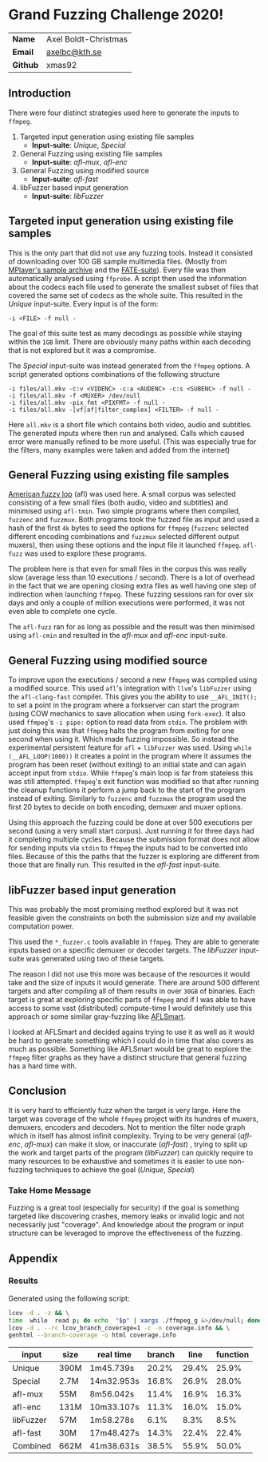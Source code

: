 # Grand Fuzzing Challenge 2020!
| | |
|-|-|
| **Name** |Axel Boldt-Christmas|
| **Email**|axelbc@kth.se       |
|**Github**|xmas92              |

## Introduction
There were four distinct strategies used here to generate the inputs to `ffmpeg`. 
 1. Targeted input generation using existing file samples
	 *  **Input-suite**: *Unique*, *Special*
 2. General Fuzzing using existing file samples
	 *  **Input-suite**: *afl-mux*, *afl-enc*
 3. General Fuzzing using modified source
	 *  **Input-suite**: *afl-fast*
 4. libFuzzer based input generation
	 *  **Input-suite**: *libFuzzer*

## Targeted input generation using existing file samples
This is the only part that did not use any fuzzing tools. Instead it consisted of downloading over 100 GB sample multimedia files. (Mostly from [MPlayer's sample archive](http://samples.mplayerhq.hu/) and the [FATE-suite](http://fate.ffmpeg.org/)). Every file was then automatically analysed using `ffprobe`. A script then used the information about the codecs each file used to generate the smallest subset of files that covered the same set of codecs as the whole suite. This resulted in the *Unique* input-suite. Every input is of the form:
```
-i <FILE> -f null -
``` 
The goal of this suite test as many decodings as possible while staying within the `1GB` limit. There are obviously many paths within each decoding that is not explored but it was a compromise.

The *Special* input-suite was instead generated from the `ffmpeg` options. A script generated options combinations of the following structure
```
-i files/all.mkv -c:v <VIDENC> -c:a <AUDENC> -c:s <SUBENC> -f null -
-i files/all.mkv -f <MUXER> /dev/null
-i files/all.mkv -pix_fmt <PIXFMT> -f null -
-i files/all.mkv -[vf|af|filter_complex] <FILTER> -f null -
```
Here `all.mkv` is a short file which contains both video, audio and subtitles.  The generated inputs where then run and analysed. Calls which caused error were manually refined to be more useful. (This was especially true for the filters, many examples were taken and added from the internet)

## General Fuzzing using existing file samples
[American fuzzy lop](https://lcamtuf.coredump.cx/afl/) (afl) was used here. A small corpus was selected consisting of a few small files (both audio, video and subtitles) and minimised using `afl-tmin`.  Two simple programs where then compiled, `fuzzenc` and `fuzzmux`.  Both programs took the fuzzed file as input and used a hash of the first `4k` bytes to seed the options for `ffmpeg` (`fuzzenc` selected different encoding combinations and `fuzzmux` selected different output muxers), then using these options and the input file it launched `ffmpeg`.  `afl-fuzz` was used to explore these programs.

The problem here is that even for small files in the corpus this was really slow (average less than 10 executions / second). There is a lot of overhead in the fact that we are opening closing extra files as well having one step of indirection when launching `ffmpeg`. These fuzzing sessions ran for over six days and only a couple of million executions were performed, it was not even able to complete one cycle. 

The `afl-fuzz` ran for as long as possible and the result was then minimised using `afl-cmin` and resulted in the *afl-mux* and *afl-enc* input-suite.

## General Fuzzing using modified source
To improve upon the executions / second a new `ffmpeg` was complied using a modified source. This used `afl`'s integration with `llvm`'s `libFuzzer` using the `afl-clang-fast` compiler. This gives you the ability to use `__AFL_INIT();` to set a point in the program where a forkserver can start the program (using COW mechanics to save allocation when using `fork-exec`). It also used `ffmpeg`'s `-i pipe:` option to read data from `stdin`.  The problem with just doing this was that `ffmpeg` halts the program from exiting for one second when using it. Which made fuzzing impossible. So instead the experimental persistent feature for `afl` + `libFuzzer` was used. Using `while (__AFL_LOOP(1000))` it creates a point in the program where it assumes the program has been reset (without exiting) to an initial state and can again accept input from `stdio`. While `ffmpeg`'s main loop is far from stateless this was still attempted. `ffmpeg`'s exit function was modified so that after running the cleanup functions it perform a jump back to the start of the program instead of exiting. Similarly to `fuzzenc` and `fuzzmux` the program used the first 20 bytes to decide on both encoding, demuxer and muxer options.

Using this approach the fuzzing could be done at over 500 executions per second (using a very small start corpus). Just running it for three days had it completing multiple cycles. Because the submission format does not allow for sending inputs via `stdin` to `ffmpeg` the inputs had to be converted into files. Because of this the paths that the fuzzer is exploring are different from those that are finally run.  This resulted in the *afl-fast* input-suite.

## libFuzzer based input generation
This was probably the most promising method explored but it was not feasible given the constraints on both the submission size and my available computation power. 

This used the `*_fuzzer.c` tools available in `ffmpeg`. They are able to generate inputs based on a specific demuxer or decoder targets. The *libFuzzer* input-suite was generated using two of these targets. 

The reason I did not use this more was because of the resources it would take and the size of inputs it would generate. There are around 500 different targets and after compiling all of them results in over `30GB` of binaries. Each target is great at exploring specific parts of `ffmpeg` and if I was able to have access to some vast (distributed) compute-time I would definitely use this approach or some similar gray-fuzzing like [AFLSmart](https://github.com/aflsmart/aflsmart). 

I looked at AFLSmart and decided agains trying to use it as well as it would be hard to generate something which I could do in time that also covers as much as possible. Something like AFLSmart would be great to explore the `ffmpeg` filter graphs as they have a distinct structure that general fuzzing has a hard time with.

## Conclusion
It is very hard to efficiently fuzz when the target is very large. Here the target was coverage of the whole `ffmpeg` project with its hundres of muxers, demuxers, encoders and decoders. Not to mention the filter node graph which in itself has almost infinit complexity. Trying to be very general (*afl-enc*, *afl-mux*) can make it slow, or inaccurate (*afl-fast*) , trying to split up the work and  target parts of the program (*libFuzzer*) can quickly require to many resources to be exhaustive and sometimes it is easier to use non-fuzzing techniques to achieve the goal (*Unique*, *Special*)

### Take Home Message
Fuzzing is a great tool (especially for security) if the goal is something targeted like discovering crashes, memory leaks or invalid logic and not necessarily just "coverage". And knowledge about the program or input structure can be leveraged to improve the effectiveness of the fuzzing.

## Appendix

### Results
Generated using the following script:
```bash
lcov -d . -z && \
time  while  read p; do echo  "$p" | xargs ./ffmpeg_g &>/dev/null; done < input.txt && \
lcov -d . --rc lcov_branch_coverage=1 -c -o coverage.info && \
genhtml --branch-coverage -o html coverage.info
```
|   input  | size | real time | branch | line | function |
|---------|------|-----------|--------|------|----------|
| Unique  | 390M | 1m45.739s |  20.2% | 29.4%|    25.9% |
| Special | 2.7M |14m32.953s |  16.8% | 26.9%|    28.0% |
| afl-mux |  55M | 8m56.042s |  11.4% | 16.9%|    16.3% |
| afl-enc | 131M |10m33.107s |  11.3% | 16.0%|    15.0% |
|libFuzzer|  57M | 1m58.278s |   6.1% |  8.3%|     8.5% |
|afl-fast |  30M |17m48.427s |  14.3% | 22.4%|    22.4% |
|Combined | 662M |41m38.631s |  38.5% | 55.9%|    50.0% |

